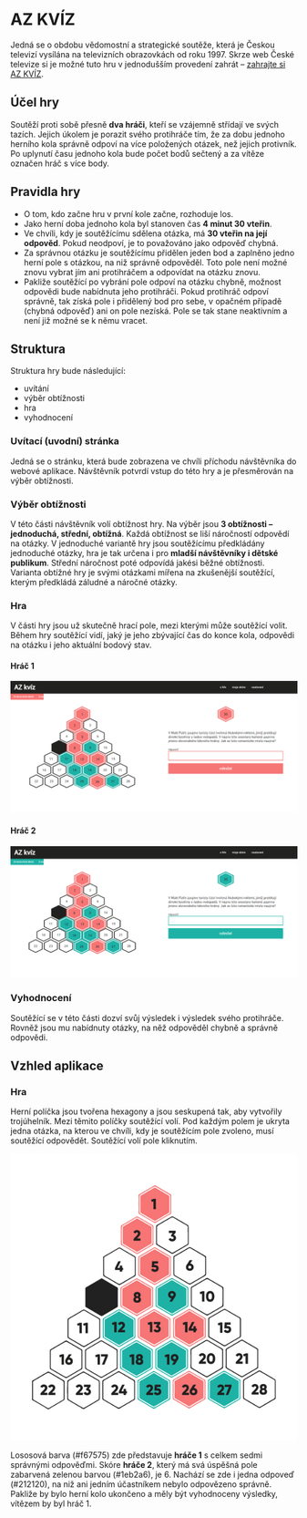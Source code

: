 # AZ KVÍZ

Jedná se o obdobu vědomostní a strategické soutěže, která je Českou televizí vysílána na televizních obrazovkách od roku 1997. Skrze web České televize si je možné tuto hru v jednodušším provedení zahrát – [zahrajte si AZ KVÍZ](https://www.ceskatelevize.cz/porady/1097147804-az-kviz/3044-zahrajte-si/).

## Účel hry

Soutěží proti sobě přesně **dva hráči**, kteří se vzájemně střídají ve svých tazích. Jejich úkolem je porazit svého protihráče tím, že za dobu jednoho herního kola správně odpoví na více položených otázek, než jejich protivník. Po uplynutí času jednoho kola bude počet bodů sečtený a za vítěze označen hráč s více body.

## Pravidla hry

- O tom, kdo začne hru v první kole začne, rozhoduje los.
- Jako herní doba jednoho kola byl stanoven čas **4 minut 30 vteřin**.
- Ve chvíli, kdy je soutěžícímu sdělena otázka, má **30 vteřin na její odpověd**. Pokud neodpoví, je to považováno jako odpověď chybná. 
- Za správnou otázku je soutěžícímu přidělen jeden bod a zaplněno jedno herní pole s otázkou, na niž správně odpověděl. Toto pole není možné znovu vybrat jím ani protihráčem a odpovídat na otázku znovu. 
- Pakliže soutěžící po vybrání pole odpoví na otázku chybně, možnost odpovědi bude nabídnuta jeho protihráči. Pokud protihráč odpoví správně, tak získá pole i přidělený bod pro sebe, v opačném případě (chybná odpověď) ani on pole nezíská. Pole se tak stane neaktivním a není již možné se k němu vracet. 

## Struktura

Struktura hry bude následující:
- uvítání
- výběr obtížnosti
- hra
- vyhodnocení

### Uvítací (uvodní) stránka

Jedná se o stránku, která bude zobrazena ve chvíli příchodu návštěvníka do webové aplikace. Návštěvník potvrdí vstup do této hry a je přesměrován na výběr obtížnosti.

### Výběr obtížnosti

V této části návštěvník volí obtížnost hry. Na výběr jsou **3 obtížnosti – jednoduchá, střední, obtížná**. Každá obtížnost se liší náročností odpovědí na otázky. V jednoduché variantě hry jsou soutěžícímu předkládány jednoduché otázky, hra je tak určena i pro **mladší návštěvníky i dětské publikum**. Střední náročnost poté odpovídá jakési běžné obtížnosti. Varianta obtížné hry je svými otázkami mířena na zkušenější soutěžící, kterým předkládá záludné a náročné otázky.

### Hra

V části hry jsou už skutečně hrací pole, mezi kterými může soutěžící volit. Během hry soutěžící vidí, jaký je jeho zbývající čas do konce kola, odpovědi na otázku i jeho aktuální bodový stav.

#### Hráč 1

![AZkviz-player-1](podklady/player-1_design.jpg)

#### Hráč 2

![AZkviz-player-2](podklady/player-2_design.jpg)

### Vyhodnocení 

Soutěžící se v této části dozví svůj výsledek i výsledek svého protihráče. Rovněž jsou mu nabídnuty otázky, na něž odpověděl chybně a správně odpovědi. 

## Vzhled aplikace

### Hra

Herní políčka jsou tvořena hexagony a jsou seskupená tak, aby vytvořily trojúhelník. Mezi těmito políčky soutěžící volí. Pod každým polem je ukryta jedna otázka, na kterou ve chvíli, kdy je soutěžícím pole zvoleno, musí soutěžící odpovědět. Soutěžící volí pole kliknutím. 

![AZkviz-hernipole](podklady/herni-pole/hra-soutezici.jpg)

Lososová barva (#f67575) zde představuje **hráče 1** s celkem sedmi správnými odpověďmi. Skóre **hráče 2**, který má svá úspěšná pole zabarvená zelenou barvou (#1eb2a6), je 6. Nachází se zde i jedna odpoveď (#212120), na niž ani jedním účastníkem nebylo odpovězeno správně. Pakliže by bylo herní kolo ukončeno a měly být vyhodnoceny výsledky, vítězem by byl hráč 1.



